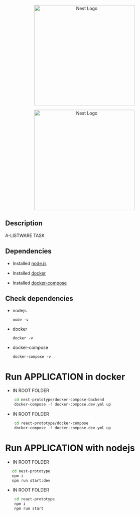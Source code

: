 <p align="center">
  <a href="http://nestjs.com/" target="blank"><img src="https://nestjs.com/img/logo_text.svg" width="320" alt="Nest Logo" /></a>
</p>
<p align="center">
  <a href="http://nestjs.com/" target="blank"><img src="https://miro.medium.com/max/2484/1*CeuWv9fCjD1uTiTuKytnBQ.png" width="320" alt="Nest Logo" /></a>
</p>

## Description

A-LISTWARE TASK

## Dependencies

* Installed [node.js](https://nodejs.org/uk/download/)

* Installed [docker](https://docs.docker.com/engine/install/)

* Installed [docker-compose](https://docs.docker.com/compose/install/)

## Check dependencies

* nodejs
  ``` 
  node -v
  
* docker
  ``` 
  docker -v

* docker-compose
  ``` 
  docker-compose -v
  
# Run APPLICATION in docker
* IN ROOT FOLDER 
```bash
    cd nest-prototype/docker-compose-backend
    docker-compose -f docker-compose.dev.yml up
  ```
* IN ROOT FOLDER 
```bash
    cd react-prototype/docker-compose
    docker-compose -f docker-compose.dev.yml up
```

# Run APPLICATION with nodejs
* IN ROOT FOLDER 
 ```bash
    cd nest-prototype
    npm i
    npm run start:dev
  ```
* IN ROOT FOLDER 
```bash
    cd react-prototype
    npm i 
    npm run start
```
